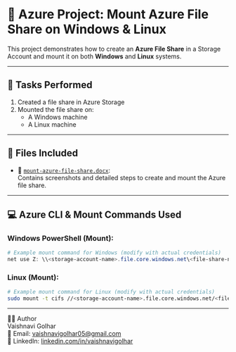 # 📘 Azure Project: Mount Azure File Share on Windows & Linux

This project demonstrates how to create an **Azure File Share** in a Storage Account and mount it on both **Windows** and **Linux** systems.

---

## 📝 Tasks Performed

1. Created a file share in Azure Storage
2. Mounted the file share on:
   - A Windows machine
   - A Linux machine

---

## 📂 Files Included

- 📄 [`mount-azure-file-share.docx`](./mount-azure-file-share.docx):  
  Contains screenshots and detailed steps to create and mount the Azure file share.

---

## 💻 Azure CLI & Mount Commands Used

### Windows PowerShell (Mount):
```powershell
# Example mount command for Windows (modify with actual credentials)
net use Z: \\<storage-account-name>.file.core.windows.net\<file-share-name> <storage-key> /user:Azure\<storage-account-name>
```

### Linux (Mount):
```bash
# Example mount command for Linux (modify with actual credentials)
sudo mount -t cifs //<storage-account-name>.file.core.windows.net/<file-share-name> /mnt/<mount-dir> -o vers=3.0,username=<storage-account-name>,password=<storage-key>,dir_mode=0777,file_mode=0777,serverino
```

---

👩‍💻 Author  
Vaishnavi Golhar  
📧 Email: vaishnavigolhar05@gmail.com  
🔗 LinkedIn: [linkedin.com/in/vaishnavigolhar](https://www.linkedin.com/in/vaishnavigolhar)


